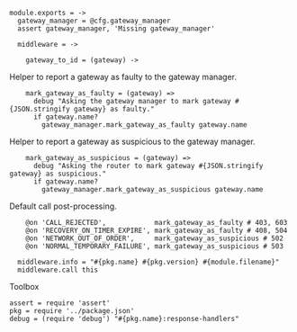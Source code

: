     module.exports = ->
      gateway_manager = @cfg.gateway_manager
      assert gateway_manager, 'Missing gateway_manager'

      middleware = ->

        gateway_to_id = (gateway) ->

Helper to report a gateway as faulty to the gateway manager.

        mark_gateway_as_faulty = (gateway) =>
          debug "Asking the gateway manager to mark gateway #{JSON.stringify gateway} as faulty."
          if gateway.name?
            gateway_manager.mark_gateway_as_faulty gateway.name

Helper to report a gateway as suspicious to the gateway manager.

        mark_gateway_as_suspicious = (gateway) =>
          debug "Asking the router to mark gateway #{JSON.stringify gateway} as suspicious."
          if gateway.name?
            gateway_manager.mark_gateway_as_suspicious gateway.name

Default call post-processing.

        @on 'CALL_REJECTED',            mark_gateway_as_faulty # 403, 603
        @on 'RECOVERY_ON_TIMER_EXPIRE', mark_gateway_as_faulty # 408, 504
        @on 'NETWORK_OUT_OF_ORDER',     mark_gateway_as_suspicious # 502
        @on 'NORMAL_TEMPORARY_FAILURE', mark_gateway_as_suspicious # 503

      middleware.info = "#{pkg.name} #{pkg.version} #{module.filename}"
      middleware.call this

Toolbox

    assert = require 'assert'
    pkg = require '../package.json'
    debug = (require 'debug') "#{pkg.name}:response-handlers"

